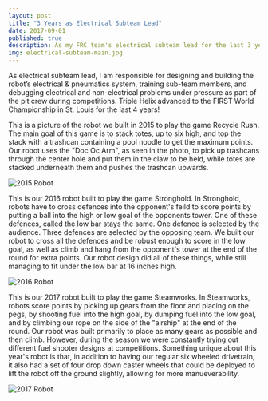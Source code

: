 ```yaml
---
layout: post
title: "3 Years as Electrical Subteam Lead"
date: 2017-09-01
published: true
description: As my FRC team's electrical subteam lead for the last 3 years, I am responsible for designing and building the robot’s electrical & pneumatics systems, training sub-team members, and debugging electrical and non-electrical problems under pressure as part of the pit crew during competitions. 
img: electrical-subteam-main.jpg
---
```


As electrical subteam lead, I am responsible for designing and building the robot’s electrical & pneumatics system, training sub-team members, and debugging electrical and non-electrical problems under pressure as part of the pit crew during competitions.  Triple Helix advanced to the FIRST World Championship in St. Louis for the last 4 years!

This is a picture of the robot we built in 2015 to play the game Recycle Rush. The main goal of this game is to stack totes, up to six high, and top the stack with a trashcan containing a pool noodle to get the maximum points. Our robot uses the "Doc Oc Arm", as seen in the photo, to pick up trashcans through the center hole and put them in the claw to be held, while totes are stacked underneath them and pushes the trashcan upwards. 

![2015 Robot](http://wbenb.github.io/assets/img/robots/2015-robot.png)

This is our 2016 robot built to play the game Stronghold. In Stronghold, robots have to cross defences into the opponent's feild to score points by putting a ball into the high or low goal of the opponents tower. One of these defences, called the low bar stays the same. One defence is selected by the audience. Three defences are selected by the opposing team. We built our robot to cross all the defences and be robust enough to score in the low goal, as well as climb and hang from the opponent's tower at the end of the round for extra points. Our robot design did all of these things, while still managing to fit under the low bar at 16 inches high.

![2016 Robot](http://wbenb.github.io/assets/img/robots/2016-robot.jpg)

This is our 2017 robot built to play the game Steamworks. In Steamworks, robots score points by picking up gears from the floor and placing on the pegs, by shooting fuel into the high goal, by dumping fuel into the low goal, and by climbing our rope on the side of the "airship" at the end of the round. Our robot was built primarily to place as many gears as possible and then climb. However, during the season we were constantly trying out different fuel shooter designs at competitions. Something unique about this year's robot is that, in addition to having our regular six wheeled drivetrain, it also had a set of four drop down caster wheels that could be deployed to lift the robot off the ground slightly, allowing for more manueverability.

![2017 Robot](http://wbenb.github.io/assets/img/robots/2017-robot.jpg)
